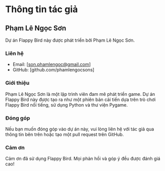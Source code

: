 # Thông tin tác giả

## Phạm Lê Ngọc Sơn

Dự án Flappy Bird này được phát triển bởi Phạm Lê Ngọc Sơn.

### Liên hệ

- Email: [son.phamlengoc@gmail.com]
- GitHub: [github.com/phamlengocsons]

### Giới thiệu

Phạm Lê Ngọc Sơn là một lập trình viên đam mê phát triển game. Dự án Flappy Bird này được tạo ra như một phiên bản cải tiến dựa trên trò chơi Flappy Bird nổi tiếng, sử dụng Python và thư viện Pygame.

### Đóng góp

Nếu bạn muốn đóng góp vào dự án này, vui lòng liên hệ với tác giả qua thông tin bên trên hoặc tạo một pull request trên GitHub.

### Cảm ơn

Cảm ơn đã sử dụng Flappy Bird. Mọi phản hồi và góp ý đều được đánh giá cao! 
